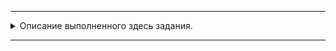 
---
<details>
  <summary>Описание выполненного здесь задания.</summary>

### ДЗ «Стек»
Стек - абстрактный тип данных, представляющий собой список элементов, организованных по принципу LIFO 
(англ. last in — first out, «последним пришёл — первым вышел»). Чаще всего принцип работы стека сравнивают 
со стопкой тарелок: чтобы взять вторую сверху, нужно снять верхнюю. 
Или с магазином в огнестрельном оружии(стрельба начнётся с патрона, заряженного последним).

Необходимо [реализовать класс Stack](https://github.com/Yakobro-coder/Stack_HW/blob/master/stack_class.py) со следующими методами:
isEmpty - проверка стека на пустоту. Метод возвращает True или False.  
push - добавляет новый элемент на вершину стека. Метод ничего не возвращает.  
pop - удаляет верхний элемент стека. Стек изменяется. Метод возвращает верхний элемент стека.  
peek - возвращает верхний элемент стека, но не удаляет его. Стек не меняется.  
size - возвращает количество элементов в стеке.

Используя стек из задания 1 необходимо [решить задачу](https://github.com/Yakobro-coder/Stack_HW/blob/master/stack_class.py) на проверку сбалансированности скобок. 
Сбалансированность скобок означает, что каждый открывающий символ имеет соответствующий ему закрывающий, 
и пары скобок правильно вложены друг в друга.

Пример сбалансированных последовательностей скобок:

- (((([{}]))))  
- [([])((([[[]]])))]{()}  
- {{[()]}}  

Несбалансированные последовательности:

}{}  
{{[(])]}}  
[[{())}]  

Программа ожидает на вход строку со скобками. На выход сообщение: "Сбалансированно", если строка корректная, 
и "Несбалансированно", если строка составлена неверно.

*3. [рефакторинг кода](https://github.com/Yakobro-coder/Stack_HW/blob/master/code_review.py) (необязательное задание)

</details>

---